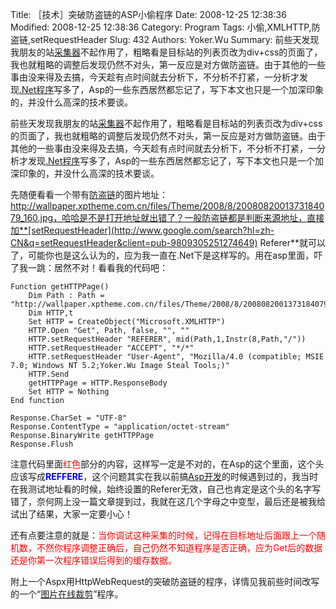 ﻿Title:  ［技术］突破防盗链的ASP小偷程序
Date: 2008-12-25 12:38:36
Modified: 2008-12-25 12:38:36
Category: Program
Tags: 小偷,XMLHTTP,防盗链,setRequestHeader
Slug: 432
Authors: Yoker.Wu
Summary: 
    前些天发现我朋友的站[采集器](http://www.google.com/search?hl=zh-CN&q=%E9%87%87%E9%9B%86%E5%99%A8&client=pub-9809305251274649)不起作用了，粗略看是目标站的列表页改为div+css的页面了，我也就粗略的调整后发现仍然不对头，第一反应是对方做防盗链。由于其他的一些事由没来得及去搞，今天趁有点时间就去分析下，不分析不打紧，一分析才发现[.Net程序](http://www.google.com/search?hl=zh-CN&q=.Net%E7%A8%8B%E5%BA%8F&client=pub-9809305251274649)写多了，Asp的一些东西居然都忘记了，写下本文也只是一个加深印象的，并没什么高深的技术要谈。


前些天发现我朋友的站[采集器](http://www.google.com/search?hl=zh-CN&q=%E9%87%87%E9%9B%86%E5%99%A8&client=pub-9809305251274649)不起作用了，粗略看是目标站的列表页改为div+css的页面了，我也就粗略的调整后发现仍然不对头，第一反应是对方做防盗链。由于其他的一些事由没来得及去搞，今天趁有点时间就去分析下，不分析不打紧，一分析才发现[.Net程序](http://www.google.com/search?hl=zh-CN&q=.Net%E7%A8%8B%E5%BA%8F&client=pub-9809305251274649)写多了，Asp的一些东西居然都忘记了，写下本文也只是一个加深印象的，并没什么高深的技术要谈。

先随便看看一个带有[防盗链](http://www.google.com/search?hl=zh-CN&q=%E9%98%B2%E7%9B%97%E9%93%BE&client=pub-9809305251274649)的图片地址：http://wallpaper.xptheme.com.cn/files/Theme/2008/8/2008082001373184079_160.jpg，哈哈是不是打开地址就出错了？一般防盗链都是判断来源地址，直接加**[setRequestHeader](http://www.google.com/search?hl=zh-CN&q=setRequestHeader&client=pub-9809305251274649) Referer**就可以了，可能你也是这么认为的，应为我一直在.Net下是这样写的。用在asp里面，吓了我一跳：居然不对！看看我的代码吧：

```vbnet
Function getHTTPPage()
	Dim Path : Path = "http://wallpaper.xptheme.com.cn/files/Theme/2008/8/2008082001373184079_160.jpg";
	Dim HTTP,t
	Set HTTP = CreateObject("Microsoft.XMLHTTP") 
	HTTP.Open "Get", Path, false, "", "" 
	HTTP.setRequestHeader "REFERER", mid(Path,1,Instr(8,Path,"/"))
	HTTP.setRequestHeader "ACCEPT", "*/*"
	HTTP.setRequestHeader "User-Agent", "Mozilla/4.0 (compatible; MSIE 7.0; Windows NT 5.2;Yoker.Wu Image Steal Tools;)"
	HTTP.Send 
	getHTTPPage = HTTP.ResponseBody
	Set HTTP = Nothing
End function

Response.CharSet = "UTF-8"
Response.ContentType = "application/octet-stream"
Response.BinaryWrite getHTTPPage
Response.Flush
```
注意代码里面<span style="color:Red">红色</span>部分的内容，这样写一定是不对的，在Asp的这个里面，这个头应该写成<span style="color:Blue">**REFFERE**</span>，这个问题其实在我以前搞[Asp开发](http://www.google.com/search?hl=zh-CN&q=Asp%E5%BC%80%E5%8F%91&client=pub-9809305251274649)的时候遇到过的，我当时在我测试地址看的时候，始终设置的Referer无效，自己也肯定是这个头的名字写错了，奈何网上没一篇文章提到过，我就在这几个字母之中变型，最后还是被我给试出了结果，大家一定要小心！

还有点要注意的就是：<span style="color:Red">当你调试这种采集的时候，记得在目标地址后面跟上一个随机数，不然你程序调整正确后，自己仍然不知道程序是否正确，应为Get后的数据还是你第一次程序错误后得到的缓存数据。</span>

附上一个Aspx用HttpWebRequest的突破防盗链的程序，详情见我前些时间改写的一个“[图片在线裁剪](article.asp?id=426)”程序。